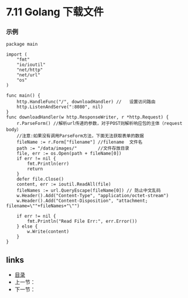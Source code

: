 # 7.11 Golang 下载文件

### 示例



```
package main

import (
	"fmt"
	"io/ioutil"
	"net/http"
	"net/url"
	"os"
)

func main() {
	http.HandleFunc("/", downloadHandler) //   设置访问路由
	http.ListenAndServe(":8080", nil)
}
func downloadHandler(w http.ResponseWriter, r *http.Request) {
	r.ParseForm() //解析url传递的参数，对于POST则解析响应包的主体（request body）
	//注意:如果没有调用ParseForm方法，下面无法获取表单的数据
	fileName := r.Form["filename"] //filename  文件名
	path := "/data/images/"        //文件存放目录
	file, err := os.Open(path + fileName[0])
	if err != nil {
		fmt.Println(err)
		return
	}
	defer file.Close()
	content, err := ioutil.ReadAll(file)
	fileNames := url.QueryEscape(fileName[0]) // 防止中文乱码
	w.Header().Add("Content-Type", "application/octet-stream")
	w.Header().Add("Content-Disposition", "attachment; filename=\""+fileNames+"\"")

	if err != nil {
		fmt.Println("Read File Err:", err.Error())
	} else {
		w.Write(content)
	}
}

```



## links

- [目录](https://github.com/guyan0319/golang_development_notes/blob/master/zh/preface.md)
- 上一节：
- 下一节：

